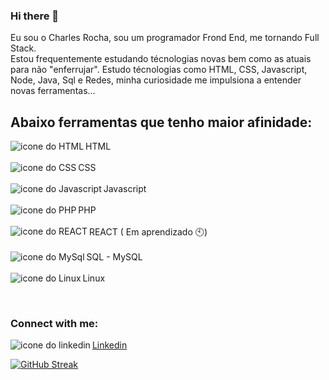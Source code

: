  ### Hi there 👋

Eu sou o Charles Rocha, sou um programador Frond End, me tornando Full Stack. <br/>Estou frequentemente estudando técnologias novas bem como as atuais para não "enferrujar".
Estudo técnologias como HTML, CSS, Javascript, Node, Java, Sql e Redes, minha curiosidade me impulsiona a entender novas ferramentas...

## Abaixo ferramentas que tenho maior afinidade:

 <img align="left" background="white" target="_blank" alt="icone do HTML" src="https://img.shields.io/badge/html5-%23E34F26.svg?style=for-the-badge&logo=html5&logoColor=white" /> HTML  <br/><br/>
 <img align="left" background="white" target="_blank" alt="icone do CSS" src="https://img.shields.io/badge/css3-%231572B6.svg?style=for-the-badge&logo=css3&logoColor=white" /> CSS <br/><br/>
 <img align="left" background="white" target="_blank" alt="icone do Javascript" src="https://img.shields.io/badge/javascript-%23323330.svg?style=for-the-badge&logo=javascript&logoColor=%23F7DF1E"/> Javascript <br/><br/>
 <img align="left" background="white" target="_blank" alt="icone do PHP" src="https://img.shields.io/badge/php-%23777BB4.svg?style=for-the-badge&logo=php&logoColor=white" /> PHP <br/><br/>
 <img align="left" background="white" target="_blank" alt="icone do REACT" src="https://img.shields.io/badge/react-%2320232a.svg?style=for-the-badge&logo=react&logoColor=%2361DAFB" /> REACT ( Em aprendizado :clock10:) <br/><br/>
 <img align="left" background="white" target="_blank" alt="icone do MySql" src="https://img.shields.io/badge/mysql-%2300f.svg?style=for-the-badge&logo=mysql&logoColor=white" /> SQL - MySQL <br/><br/>
 <img align="left" background="white" target="_blank" alt="icone do Linux" src="https://img.shields.io/badge/Linux-FCC624?style=for-the-badge&logo=linux&logoColor=black" /> Linux

<br/>

### Connect with me:
  <a href="https://www.linkedin.com/in/charles-rocha6307b31ab/">
    <img align="left" background="white" target="_blank" alt="icone do linkedin" src="https://img.shields.io/badge/linkedin-%230077B5.svg?style=for-the-badge&logo=linkedin&logoColor=white" />
    <p>Linkedin</p>
  </a>
<p></p>

[![GitHub Streak](https://github-readme-streak-stats.herokuapp.com/?user=charlescript)](https://github.com/charlescript)


